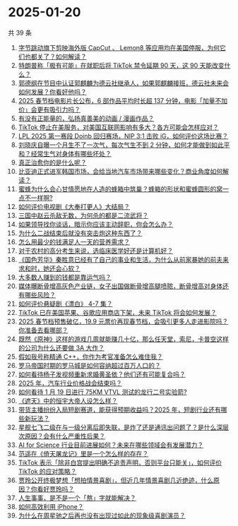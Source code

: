 # 2025-01-20

共 39 条

<!-- BEGIN ZHIHUVIDEO -->
<!-- 最后更新时间 Mon Jan 20 2025 05:17:46 GMT+0800 (China Standard Time) -->
1. [字节跳动旗下剪映海外版 CapCut 、 Lemon8 等应用均在美国停服，为何它们也都关了？如何解读？](https://www.zhihu.com/question/10005953418)
1. [特朗普称「极有可能」在就职后将 TikTok 禁令延期 90 天，这 90 天能改变什么？](https://www.zhihu.com/question/9979867394)
1. [郭德纲在节目中认证郭麒麟为德云社继承人，如果郭麒麟接班，德云社未来会如何发展？你看好他吗？](https://www.zhihu.com/question/9925363951)
1. [2025 春节档电影片长公布，6 部作品平均时长超 137 分钟，电影「加量不加价」会更有吸引力吗？](https://www.zhihu.com/question/10027245877)
1. [有没有正能量的，弘扬真善美的动画 / 漫画作品？](https://www.zhihu.com/question/387265795)
1. [TikTok 停止在美服务，对美国互联网影响有多大？各方可能会怎样应对？](https://www.zhihu.com/question/9986460715)
1. [LPL 2025 第一赛段 Doinb 回归赛场，NIP 3:1 击败 iG，如何评价这场比赛？](https://www.zhihu.com/question/10000581587)
1. [刘晓庆自曝一个月生不了一次气，每次气生不到 2 分钟，如何才能做到如此平和？经常生气对身体有哪些坏处？](https://www.zhihu.com/question/9761229483)
1. [真正治愈你的是什么呢？](https://www.zhihu.com/question/4881805585)
1. [比亚迪正式进军韩国市场，会给当地汽车市场带来哪些变化？商业角度如何解读？](https://www.zhihu.com/question/9762365788)
1. [蜜蜂为什么会心甘情愿地在人造的蜂箱中筑巢？蜂箱的形状和蜜蜂圆形的窝一点不一样啊?](https://www.zhihu.com/question/388194938)
1. [如何评价电视剧《大奉打更人》大结局？](https://www.zhihu.com/question/9164112216)
1. [三国中赵云杀敌无数，为何杀的都是二流武将？](https://www.zhihu.com/question/488544278)
1. [如果领导找你谈话，暗示你应该主动辞职，你会怎么办？](https://www.zhihu.com/question/9979670825)
1. [为什么二战结束后就没有突击炮这种东西了？](https://www.zhihu.com/question/8962952481)
1. [怎么用最少的钱满足人一天的营养需求？](https://www.zhihu.com/question/267144336)
1. [对于农村的高分考生来说，选临床医学好还是计算机好？](https://www.zhihu.com/question/9721692879)
1. [《国色芳华》秦胜意已经有了自己的事业和生活，为什么从前家暴她的前夫来求和时，她还会心软？](https://www.zhihu.com/question/9834884335)
1. [大多数人赚到的钱都是靠运气吗？](https://www.zhihu.com/question/9696065094)
1. [媒体曝断骨增高灰色产业链，女子出国做断骨增高腿喷脓，断骨增高对身体还有哪些风险？](https://www.zhihu.com/question/9964351188)
1. [如何评价悬疑剧《漂白》 4-7 集？](https://www.zhihu.com/question/9939409707)
1. [TikTok 已在美国苹果、谷歌应用商店下架，未来 TikTok 将会如何发展？](https://www.zhihu.com/question/9996214788)
1. [2025 春节档预售破亿，19.9 元票价再现春节档，会吸引更多人走进影院吗？你准备去看哪部？](https://www.zhihu.com/question/9993669347)
1. [既然《原神》这样的游戏几周就能赚几十亿，那么任天堂，索尼，卡普空这样的公司为什么还要做 3A 大作？](https://www.zhihu.com/question/554983624)
1. [假如我号称精通 C++，你作为考官准备怎么难住我？](https://www.zhihu.com/question/825891126)
1. [罗马帝国时期的罗马城是如何容纳超过百万人口的？](https://www.zhihu.com/question/26728093)
1. [如何看待杨子发视频重新求婚黄圣依？他们还有可能复合吗？](https://www.zhihu.com/question/9945731117)
1. [2025 年，汽车行业价格战会结束吗？](https://www.zhihu.com/question/8512779360)
1. [如何看待 1 月 19 日进行 75KM VTVL 测试的龙行二号实验箭?](https://www.zhihu.com/question/9992787326)
1. [《遮天》中的恒宇大帝人设怎么样？](https://www.zhihu.com/question/557924186)
1. [带货主播纷纷入局短剧赛道，能获得预期收益吗？2025 年，短剧行业还有哪些新玩法？](https://www.zhihu.com/question/8770009879)
1. [星舰七飞二级在与一级分离后即失联，是炸了还是通讯出问题了？是什么深层次原因？会有什么严重性后果？](https://www.zhihu.com/question/9801894499)
1. [AI for Science 行业目前进展如何？未来在哪些领域会有发展潜力？](https://www.zhihu.com/question/9749353322)
1. [范遥在《倚天屠龙记》里是一个怎么样的存在？](https://www.zhihu.com/question/322715027)
1. [TikTok 表示「除非白宫提出明确不追责声明，否则平台只能关」，如何评价 TikTok 的应对策略？](https://www.zhihu.com/question/9934313645)
1. [贾玲公开终极梦想「想拍情景喜剧」，但近几年情景喜剧几近绝迹，什么原因？你看好贾玲吗？](https://www.zhihu.com/question/9848713435)
1. [人生事事，是不是一个「熬」字就能解决？](https://www.zhihu.com/question/9946858509)
1. [如何高效利用 iPhone？](https://www.zhihu.com/question/21920881)
1. [为什么在周星驰之后再也没有出现过如此的现象级喜剧演员？](https://www.zhihu.com/question/52299201)
<!-- END ZHIHUVIDEO -->

